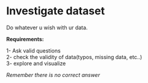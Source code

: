 # Investigate dataset  

Do whatever u wish with ur data. 

**Requirements:**     

1- Ask valid questions   
2- check the validity of data(typos, missing data, etc..)  
3- explore and visualize  

*Remember there is no correct answer*    




